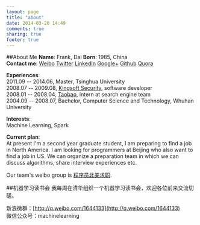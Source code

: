 ```yaml
---
layout: page
title: "about"
date: 2014-03-20 14:49
comments: true
sharing: true
footer: true
---
```

##About Me
**Name**:       Frank, Dai
**Born**:       1985, China  
**Contact me**: [Weibo](http://weibo.com/soulmachine) [Twitter](https://twitter.com/#!/soulmachine) [LinkedIn](http://www.linkedin.com/in/soulmachine) [Google+](https://plus.google.com/103519507226474510310) [Github](https://github.com/soulmachine) [Quora](http://www.quora.com/Jason-Day-2) 

**Experiences**:  
2011.09 -- 2014.06, Master, Tsinghua University  
2008.07 -- 2009.08, [Kingsoft Security](http://www.kingsoftsecurity.com/), software developer  
2008.01 -- 2008.04, [Taobao](http://www.taobao.com), intern at search engine team  
2004.09 -- 2008.07, Bachelor, Computer Science and Technology, Whuhan University  

**Interests**:  
Machine Learning, Spark


**Current plan**:  
At present I'm a second year graduate student, I am preparing to find a job in North America. I am looking for programmers at Beijing who also want to find a job in US. We can organize a preparation team in which we can discuss algorithms, share interview experiences etc.

Our team's weibo group is [程序员北美求职](http://q.weibo.com/1312378).


##机器学习读书会
我每周在清华组织一个机器学习读书会，欢迎各位前来交流切磋。

新浪微群：[http://q.weibo.com/1644133](http://q.weibo.com/1644133)  
微信公众号：machinelearning